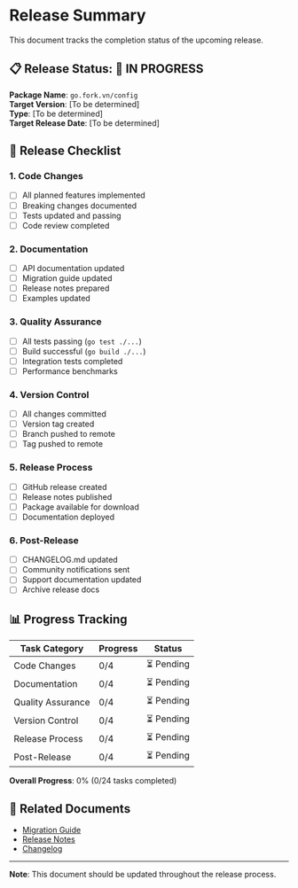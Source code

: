 # Release Summary

This document tracks the completion status of the upcoming release.

## 📋 Release Status: 🔄 IN PROGRESS

**Package Name**: `go.fork.vn/config`  
**Target Version**: [To be determined]  
**Type**: [To be determined]  
**Target Release Date**: [To be determined]

## 🎯 Release Checklist

### 1. **Code Changes** 
- [ ] All planned features implemented
- [ ] Breaking changes documented
- [ ] Tests updated and passing
- [ ] Code review completed

### 2. **Documentation**
- [ ] API documentation updated
- [ ] Migration guide updated
- [ ] Release notes prepared
- [ ] Examples updated

### 3. **Quality Assurance**
- [ ] All tests passing (`go test ./...`)
- [ ] Build successful (`go build ./...`)
- [ ] Integration tests completed
- [ ] Performance benchmarks

### 4. **Version Control**
- [ ] All changes committed
- [ ] Version tag created
- [ ] Branch pushed to remote
- [ ] Tag pushed to remote

### 5. **Release Process**
- [ ] GitHub release created
- [ ] Release notes published  
- [ ] Package available for download
- [ ] Documentation deployed

### 6. **Post-Release**
- [ ] CHANGELOG.md updated
- [ ] Community notifications sent
- [ ] Support documentation updated
- [ ] Archive release docs

## 📊 Progress Tracking

| Task Category | Progress | Status |
|---------------|----------|--------|
| Code Changes | 0/4 | ⏳ Pending |
| Documentation | 0/4 | ⏳ Pending |
| Quality Assurance | 0/4 | ⏳ Pending |
| Version Control | 0/4 | ⏳ Pending |
| Release Process | 0/4 | ⏳ Pending |
| Post-Release | 0/4 | ⏳ Pending |

**Overall Progress**: 0% (0/24 tasks completed)

## 🔗 Related Documents

- [Migration Guide](MIGRATION.md)
- [Release Notes](RELEASE_NOTES.md)
- [Changelog](CHANGELOG.md)

---

**Note**: This document should be updated throughout the release process.

